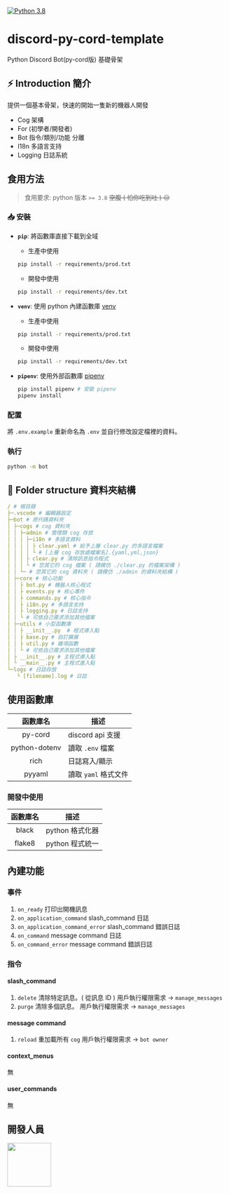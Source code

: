 [![Python 3.8](https://img.shields.io/badge/python-3.8-blue.svg)](https://www.python.org/downloads/release/python-380/)

# discord-py-cord-template

Python Discord Bot(py-cord版) 基礎骨架

## ⚡ Introduction 簡介

提供一個基本骨架，快速的開始一隻新的機器人開發

- Cog 架構
- For (初學者/開發者)
- Bot 指令/類別/功能 分離
- I18n 多語言支持
- Logging 日誌系統

## 食用方法

> 食用要求:
> python 版本 `>= 3.8`
> ~~空腹 ( 怕你吃到吐 ) 😑~~

### 📥 安裝

- **`pip`**: 將函數庫直接下載到全域

  - 生產中使用

  ```sh
  pip install -r requirements/prod.txt
  ```

  - 開發中使用

  ```sh
  pip install -r requirements/dev.txt
  ```

- **`venv`**: 使用 python 內建函數庫 [venv](https://docs.python.org/zh-tw/3/tutorial/venv.html)

  - 生產中使用

  ```sh
  pip install -r requirements/prod.txt
  ```

  - 開發中使用

  ```sh
  pip install -r requirements/dev.txt
  ```

- **`pipenv`**: 使用外部函數庫 [pipenv](https://pypi.org/project/pipenv/)

  ```sh
  pip install pipenv # 安裝 pipenv
  pipenv install
  ```

### 配置

將 `.env.example`  重新命名為 `.env` 並自行修改設定檔裡的資料。

### 執行

```sh
python -m bot
```

## 🔩 Folder structure 資料夾結構

```yml
/ # 根目錄
├─.vscode # 編輯器設定
├─bot # 原代碼資料夾
│ ├─cogs # cog 資料夾
│ │ ├─admin # 管理類 cog 存放
│ │ │ ├─i18n # 多語言資料
│ │ │ │ ├ clear.yaml # 給予上層 clear.py 的多語言檔案
│ │ │ │ └ # [上層 cog 存放處檔案名].{yaml,yml,json}
│ │ │ ├ clear.py # 清除訊息指令程式
│ │ │ └ # 您其它的 cog 檔案 ( 請模仿 ./clear.py 的檔案架構 ) 
│ │ └─ # 您其它的 cog 資料夾 ( 請模仿 ./admin 的資料夾結構 )
│ ├─core # 核心功能
│ │ ├ bot.py # 機器人核心程式
│ │ ├ events.py # 核心事件
│ │ ├ commands.py # 核心指令
│ │ ├ i18n.py # 多語言支持
│ │ ├ logging.py # 日誌支持
│ │ └ # 可依自己需求添加其他檔案
│ ├─utils # 小型函數庫
│ │ ├ __init__.py  # 程式導入點
│ │ ├ base.py # 自訂擴展
│ │ ├ util.py # 雜項函數
│ │ └ # 可依自己需求添加其他檔案
│ ├ __init__.py # 主程式導入點
│ └ __main__.py # 主程式進入點
└─logs # 日誌存放
   └ [filename].log # 日誌
```

## 使用函數庫

|   函數庫名    | 描述                 |
| :-----------: | -------------------- |
|    py-cord    | discord api 支援     |
| python-dotenv | 讀取 `.env` 檔案     |
|     rich      | 日誌寫入/顯示        |
|    pyyaml     | 讀取 `yaml` 格式文件 |

### 開發中使用

| 函數庫名 | 描述            |
| :------: | --------------- |
|  black   | python 格式化器 |
|  flake8  | python 程式統一 |

## 內建功能

### 事件

1. `on_ready`
  打印出開機訊息
2. `on_application_command`
  slash_command 日誌
3. `on_application_command_error`
  slash_command 錯誤日誌
4. `on_command`
  message command 日誌
5. `on_command_error`
  message command 錯誤日誌

### 指令

#### slash_command

1. `delete`
  清除特定訊息。( 從訊息 ID )
  用戶執行權限需求 -> `manage_messages`
2. `purge`
  清除多個訊息。
  用戶執行權限需求 -> `manage_messages`

#### message command

1. `reload`
  重加載所有 `cog`
  用戶執行權限需求 -> `bot owner`

#### context_menus

無

#### user_commands

無

## 開發人員

<a href="https://github.com/a3510377" style="border-radius:50%">
    <img width="100px" src="https://cdn.discordapp.com/avatars/688181698822799414/f6534feffc3f15cf439cb2fdd579aab5.webp?size=128">
</a>
